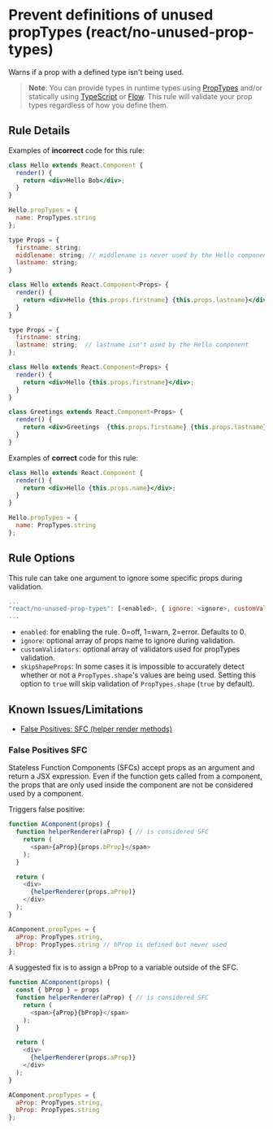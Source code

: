 # Prevent definitions of unused propTypes (react/no-unused-prop-types)

Warns if a prop with a defined type isn't being used.

> **Note**: You can provide types in runtime types using [PropTypes] and/or
statically using [TypeScript] or [Flow]. This rule will validate your prop types
regardless of how you define them.

## Rule Details

Examples of **incorrect** code for this rule:

```jsx
class Hello extends React.Component {
  render() {
    return <div>Hello Bob</div>;
  }
}

Hello.propTypes = {
  name: PropTypes.string
};
```

```jsx
type Props = {
  firstname: string;
  middlename: string; // middlename is never used by the Hello component
  lastname: string;
}

class Hello extends React.Component<Props> {
  render() {
    return <div>Hello {this.props.firstname} {this.props.lastname}</div>;
  }
}
```

```jsx
type Props = {
  firstname: string;
  lastname: string;  // lastname isn't used by the Hello component
};

class Hello extends React.Component<Props> {
  render() {
    return <div>Hello {this.props.firstname}</div>;
  }
}

class Greetings extends React.Component<Props> {
  render() {
    return <div>Greetings  {this.props.firstname} {this.props.lastname}</div>;
  }
}
```

Examples of **correct** code for this rule:

```jsx
class Hello extends React.Component {
  render() {
    return <div>Hello {this.props.name}</div>;
  }
}

Hello.propTypes = {
  name: PropTypes.string
};
```

## Rule Options

This rule can take one argument to ignore some specific props during validation.

```js
...
"react/no-unused-prop-types": [<enabled>, { ignore: <ignore>, customValidators: <customValidator>, skipShapeProps: <skipShapeProps> }]
...
```

* `enabled`: for enabling the rule. 0=off, 1=warn, 2=error. Defaults to 0.
* `ignore`: optional array of props name to ignore during validation.
* `customValidators`: optional array of validators used for propTypes validation.
* `skipShapeProps`: In some cases it is impossible to accurately detect whether or not a `PropTypes.shape`'s values are being used. Setting this option to `true` will skip validation of `PropTypes.shape` (`true` by default).

## Known Issues/Limitations

- [False Positives: SFC (helper render methods)](#false-positives-sfc)

### False Positives SFC

Stateless Function Components (SFCs) accept props as an argument and return a JSX expression.
Even if the function gets called from a component, the props that are only used inside the component are not be considered used by a component.

Triggers false positive:

```js
function AComponent(props) {
  function helperRenderer(aProp) { // is considered SFC
    return (
      <span>{aProp}{props.bProp}</span>
    );
  }

  return (
    <div>
      {helperRenderer(props.aProp)}
    </div>
  );
}

AComponent.propTypes = {
  aProp: PropTypes.string,
  bProp: PropTypes.string // bProp is defined but never used
};
```
A suggested fix is to assign a bProp to a variable outside of the SFC.

```js
function AComponent(props) {
  const { bProp } = props
  function helperRenderer(aProp) { // is considered SFC
    return (
      <span>{aProp}{bProp}</span>
    );
  }

  return (
    <div>
      {helperRenderer(props.aProp)}
    </div>
  );
}

AComponent.propTypes = {
  aProp: PropTypes.string,
  bProp: PropTypes.string
};
```

[PropTypes]: https://reactjs.org/docs/typechecking-with-proptypes.html
[TypeScript]: https://www.typescriptlang.org/
[Flow]: https://flow.org/
